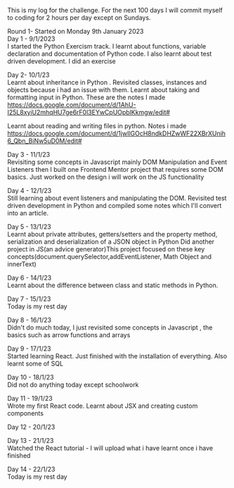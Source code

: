 This is my log for the challenge. For the next 100 days I will commit myself to coding for 2 hours per day except on Sundays.

Round 1- Started on Monday 9th January 2023
<br>
Day 1 - 9/1/2023 <br>
I started the Python Exercism track. I learnt about functions, variable declaration and documentation of Python code. I also learnt about test driven development. I did an exercise

Day 2- 10/1/23 <br>
 Learnt about inheritance in Python . Revisited classes, instances and objects because i had an issue with them.
Learnt about taking and formatting input in Python. These are the notes I made
https://docs.google.com/document/d/1AhU-I25L8xyiU2mhqHU7ge6rF0l3EYwCpUOpblKkmgw/edit#
<br>

Learnt about reading and writing files in python. Notes i made
 <br>
https://docs.google.com/document/d/1jwIlGOcH8ndkDHZwWF22XBrXUnih6_Qbn_BiNw5uD0M/edit#


Day 3 - 11/1/23 <br>
Revisiting some concepts in Javascript mainly DOM Manipulation and Event Listeners then I built one Frontend Mentor project that requires some DOM basics.
Just worked on the design i will work on the JS functionality

Day 4 - 12/1/23 <br>
Still learning about event listeners and manipulating the DOM.
Revisited test driven development in Python and compiled some notes which I'll convert into an article.


Day 5 - 13/1/23 <br>
Learnt about private attributes, getters/setters and the property method, serialization and deserialization of a JSON object in Python 
Did another project in JS(an advice generator)This project focused on these key concepts(document.querySelector,addEventListener, Math Object and innerText)

Day 6 - 14/1/23 <br>
Learnt about the difference between class and static methods in Python.

Day 7 - 15/1/23 <br>
Today is my rest day

Day 8 - 16/1/23 <br>
Didn't do much today, I just revisited some concepts in Javascript , the basics such as arrow functions and arrays

Day 9 - 17/1/23 <br>
Started learning React. Just finished with the installation of everything. Also learnt some of SQL

Day 10 - 18/1/23 <br>
Did not do anything today except schoolwork

Day 11 - 19/1/23 <br>
Wrote my first React code. Learnt about JSX and creating custom components

Day 12 - 20/1/23 <br>


Day 13 - 21/1/23 <br>
Watched the React tutorial - I will upload what i have learnt once i have finished

Day 14 - 22/1/23 <br>
Today is my rest day
